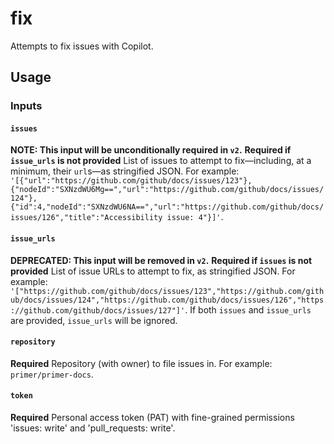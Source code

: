 # fix

Attempts to fix issues with Copilot.

## Usage

### Inputs

#### `issues`

**NOTE: This input will be unconditionally required in `v2`.** **Required if `issue_urls` is not provided** List of issues to attempt to fix—including, at a minimum, their `url`s—as stringified JSON. For example: `'[{"url":"https://github.com/github/docs/issues/123"},{"nodeId":"SXNzdWU6Mg==","url":"https://github.com/github/docs/issues/124"},{"id":4,"nodeId":"SXNzdWU6NA==","url":"https://github.com/github/docs/issues/126","title":"Accessibility issue: 4"}]'`.

#### `issue_urls`

**DEPRECATED: This input will be removed in `v2`.** **Required if `issues` is not provided** List of issue URLs to attempt to fix, as stringified JSON. For example: `'["https://github.com/github/docs/issues/123","https://github.com/github/docs/issues/124","https://github.com/github/docs/issues/126","https://github.com/github/docs/issues/127"]'`. If both `issues` and `issue_urls` are provided, `issue_urls` will be ignored.

#### `repository`

**Required** Repository (with owner) to file issues in. For example: `primer/primer-docs`.

#### `token`

**Required** Personal access token (PAT) with fine-grained permissions 'issues: write' and 'pull_requests: write'.
